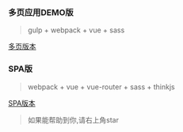 ### 多页应用DEMO版

> gulp + webpack + vue + sass

 [多页版本](https://github.com/MeCKodo/webpack/tree/master/%E5%A4%9A%E9%A1%B5%E5%BA%94%E7%94%A8demo%E7%89%88)

### SPA版

> webpack + vue + vue-router + sass + thinkjs

[SPA版本](https://github.com/MeCKodo/webpack/tree/master/SPA%E7%89%88)

> 如果能帮助到你,请右上角star